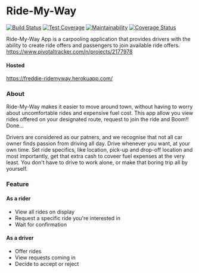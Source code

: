 # Ride-My-Way
[![Build Status](https://travis-ci.org/Frediflexta/Ride-My-Way.svg?branch=develop)](https://travis-ci.org/Frediflexta/Ride-My-Way)
[![Test Coverage](https://api.codeclimate.com/v1/badges/f9ea0b0238a17f2ed566/test_coverage)](https://codeclimate.com/github/Frediflexta/Ride-My-Way/test_coverage)
[![Maintainability](https://api.codeclimate.com/v1/badges/f9ea0b0238a17f2ed566/maintainability)](https://codeclimate.com/github/Frediflexta/Ride-My-Way/maintainability)
[![Coverage Status](https://coveralls.io/repos/github/Frediflexta/Ride-My-Way/badge.svg)](https://coveralls.io/github/Frediflexta/Ride-My-Way)

Ride-My-Way App is a carpooling application that provides drivers with the ability to create ride offers and passengers to join available ride offers.
https://www.pivotaltracker.com/n/projects/2177978

#### Hosted
https://freddie-ridemyway.herokuapp.com/

### About
Ride-My-Way makes it easier to move around town, without having to worry about uncomfortable rides and expensive fuel cost. This app allow you view rides offered on your designated route, request to join the ride and Boom!! Done...

Drivers are considered as our patners, and we recognise that not all car owner finds passion from driving all day. Drive whenever you want, at your own time. Set ride specifics, like location, pick-up and drop-off location and most importantly, get that extra cash to coveer fuel expenses at the very least. You don't have to drive to work alone, or make that boring trip all by yourself.

### Feature
#### As a rider
- View all rides on display
- Request a specific ride you're interested in
- Wait for confirmation

#### As a driver
- Offer rides
- View requests coming in
- Decide to accept or reject